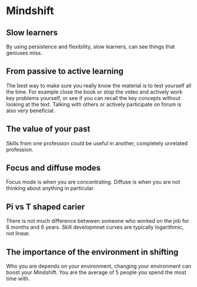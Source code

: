 # Mindshift

## Slow learners

By using persistence and flexibility, slow learners, can see things that geniuses miss.

## From passive to active learning
The best way to make sure you really know the material is to test yourself all the time. For example close the book or stop the video and actively work key problems yourself, or see if you can recall the key concepts without looking at the text. Talking with others or actively participate on forum is also very beneficial.

## The value of your past
Skills from one profession could be useful in another, completely unrelated profession.

## Focus and diffuse modes
Focus mode is when you are concentrating. Diffuse is when you are not thinking about anything in particular.

## Pi vs T shaped carier
There is not much difference betwwen someone who worked on the job for 6 months and 6 years. Skill developmnet curves are typically logarithmic, not linear.

## The importance of the environment in shifting
Who you are depends on your environment, changing your environment can boost your Mindshift. You are the average of 5 people you spend the most time with.
